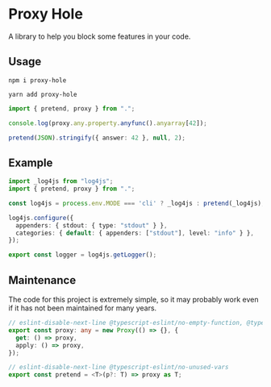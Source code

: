 # Proxy Hole

A library to help you block some features in your code.

## Usage

`npm i proxy-hole`

`yarn add proxy-hole`

```ts
import { pretend, proxy } from ".";

console.log(proxy.any.property.anyfunc().anyarray[42]);

pretend(JSON).stringify({ answer: 42 }, null, 2);
```


## Example

```ts
import _log4js from "log4js";
import { pretend, proxy } from ".";

const log4js = process.env.MODE === 'cli' ? _log4js : pretend(_log4js);

log4js.configure({
  appenders: { stdout: { type: "stdout" } },
  categories: { default: { appenders: ["stdout"], level: "info" } },
});

export const logger = log4js.getLogger();
```

## Maintenance

The code for this project is extremely simple, so it may probably work even if it has not been maintained for many years.

```ts
// eslint-disable-next-line @typescript-eslint/no-empty-function, @typescript-eslint/no-explicit-any
export const proxy: any = new Proxy(() => {}, {
  get: () => proxy,
  apply: () => proxy,
});

// eslint-disable-next-line @typescript-eslint/no-unused-vars
export const pretend = <T>(p?: T) => proxy as T;
```
